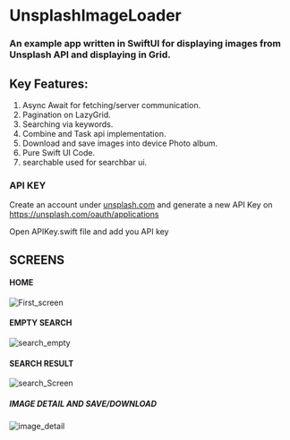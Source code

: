 # UnsplashImageLoader
### An example app written in SwiftUI for displaying images from Unsplash API and displaying in Grid.

## Key Features: 
 1.  Async Await for fetching/server communication.
 2.  Pagination on LazyGrid.
 3.  Searching via keywords.
 4.  Combine and Task api implementation.
 5.  Download and save images into device Photo album.
 6.  Pure Swift UI Code.
 7.  searchable used for searchbar ui.



### API KEY
 Create an account under [unsplash.com](https://unsplash.com) and generate a new API Key on https://unsplash.com/oauth/applications
 
 Open APIKey.swift file and add you API key

## SCREENS

#### HOME
 ![First_screen](https://github.com/Gagan5278/UnsplashImageLoader/assets/2304583/d44239d2-bc55-4dbc-b6a0-b49beb92a5ae)

#### EMPTY SEARCH
![search_empty](https://github.com/Gagan5278/UnsplashImageLoader/assets/2304583/600ef83a-d97d-4f4a-9d75-84287d194a91)

#### SEARCH RESULT
![search_Screen](https://github.com/Gagan5278/UnsplashImageLoader/assets/2304583/cfb47ac4-4b54-4e3b-846f-7957b8bb9918)

##### IMAGE DETAIL AND SAVE/DOWNLOAD 
![image_detail](https://github.com/Gagan5278/UnsplashImageLoader/assets/2304583/7f1d95f6-27cc-4a53-9607-2044eaa59ede)

